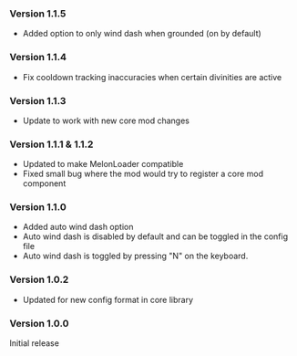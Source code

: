 ### Version 1.1.5

- Added option to only wind dash when grounded (on by default)

### Version 1.1.4

- Fix cooldown tracking inaccuracies when certain divinities are active

### Version 1.1.3

- Update to work with new core mod changes

### Version 1.1.1 & 1.1.2

- Updated to make MelonLoader compatible
- Fixed small bug where the mod would try to register a core mod component

### Version 1.1.0

- Added auto wind dash option
- Auto wind dash is disabled by default and can be toggled in the config file
- Auto wind dash is toggled by pressing "N" on the keyboard.

### Version 1.0.2

- Updated for new config format in core library

### Version 1.0.0

Initial release